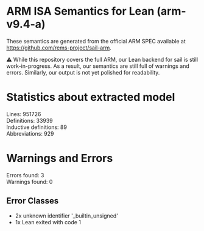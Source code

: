 # ARM ISA Semantics for Lean (arm-v9.4-a)

These semantics are generated from the official ARM SPEC available at
https://github.com/rems-project/sail-arm.

⚠️ While this repository covers the full ARM, our Lean backend for sail
is still work-in-progress. As a result, our semantics are still full of warnings
and errors. Similarly, our output is not yet polished for readability.
# Statistics about extracted model

Lines: 951726  
Definitions: 33939  
Inductive definitions: 89  
Abbreviations: 929  

# Warnings and Errors

Errors found: 3  
Warnings found: 0  

## Error Classes

- 2x unknown identifier '_builtin_unsigned'
- 1x Lean exited with code 1
